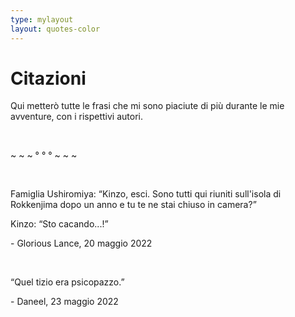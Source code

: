 ```yaml
---
type: mylayout
layout: quotes-color
---
```


# Citazioni

Qui metterò tutte le frasi che mi sono piaciute di più durante le mie avventure, con i rispettivi autori.

&nbsp;

<p class="center">~ ~ ~ ° ° ° ~ ~ ~</p>

&nbsp;

Famiglia Ushiromiya: “Kinzo, esci. Sono tutti qui riuniti sull'isola di Rokkenjima dopo un anno e tu te ne stai chiuso in camera?”

Kinzo: “Sto cacando...!”
<p class="right">- Glorious Lance, 20 maggio 2022</p>

&nbsp;

“Quel tizio era psicopazzo.”
<p class="right">- Daneel, 23 maggio 2022</p>
